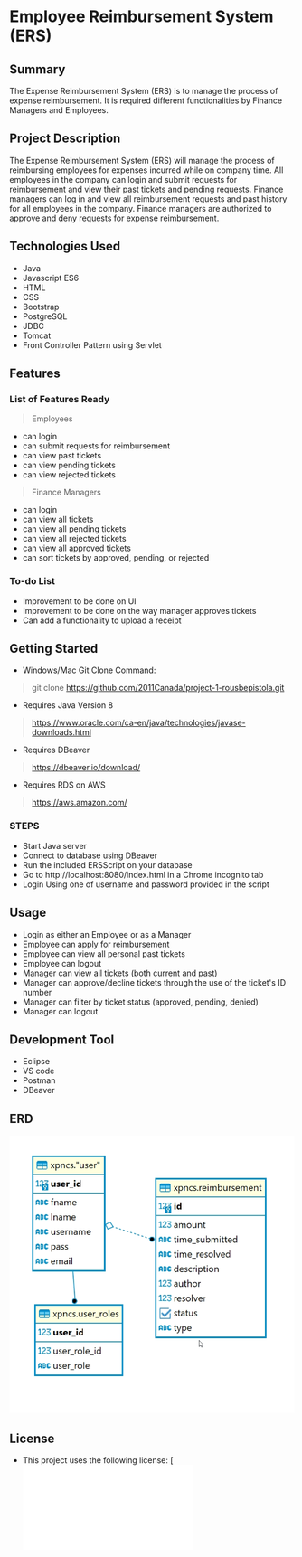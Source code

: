 # Employee Reimbursement System (ERS)

## Summary
The Expense Reimbursement System (ERS) is to manage the process of expense reimbursement. It is required different functionalities by Finance Managers and Employees.

## Project Description
The Expense Reimbursement System (ERS) will manage the process of reimbursing employees for expenses incurred while on company time. All employees in the company can login and submit requests for reimbursement and view their past tickets and pending requests. Finance managers can log in and view all reimbursement requests and past history for all employees in the company. Finance managers are authorized to approve and deny requests for expense reimbursement.


## Technologies Used
- Java 
- Javascript ES6
- HTML
- CSS
- Bootstrap
- PostgreSQL
- JDBC
- Tomcat
- Front Controller Pattern using Servlet


## Features
### List of Features Ready
> Employees
- can login
- can submit requests for reimbursement
- can view past tickets
- can view pending tickets
- can view rejected tickets

> Finance Managers
- can login
- can view all tickets
- can view all pending tickets
- can view all rejected tickets
- can view all approved tickets
- can sort tickets by approved, pending, or rejected

### To-do List
- Improvement to be done on UI
- Improvement to be done on the way manager approves tickets
- Can add a functionality to upload a receipt

## Getting Started
- Windows/Mac Git Clone Command:
> git clone https://github.com/2011Canada/project-1-rousbepistola.git
- Requires Java Version 8
> https://www.oracle.com/ca-en/java/technologies/javase-downloads.html
- Requires DBeaver
> https://dbeaver.io/download/
- Requires RDS on AWS
> https://aws.amazon.com/

### STEPS
- Start Java server
- Connect to database using DBeaver
- Run the included ERSScript on your database
- Go to http://localhost:8080/index.html in a Chrome incognito tab
- Login Using one of username and password provided in the script


## Usage
- Login as either an Employee or as a Manager
- Employee can apply for reimbursement
- Employee can view all personal past tickets
- Employee can logout
- Manager can view all tickets (both current and past)
- Manager can approve/decline tickets through the use of the ticket's ID number
- Manager can filter by ticket status (approved, pending, denied)
- Manager can logout


## Development Tool
- Eclipse
- VS code
- Postman
- DBeaver

## ERD
![Alt](/erd.png "ERD")

## License
- This project uses the following license: [![License](./LICENSE.md)

